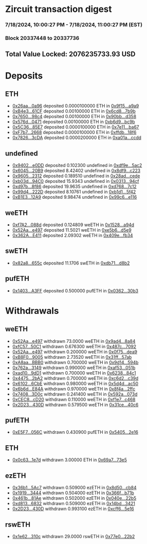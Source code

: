 # Zircuit transaction digest
### 7/18/2024, 10:00:27 PM - 7/18/2024, 11:00:27 PM (EST)
### Block 20337448 to 20337736

## Total Value Locked: 2076235733.93 USD

# Deposits
## ETH
- [0x26aa...0a96](https://etherscan.io/address/0x26aa27763Ab96942e6362e94AdC1b3250c780a96) deposited 0.0000100000 ETH in [0x9f15...a9a9](https://etherscan.io/tx/0x26aa27763Ab96942e6362e94AdC1b3250c780a96)
- [0xB4e3...61CF](https://etherscan.io/address/0xB4e385afba84411e87611Dbe8D6a1De4A49c61CF) deposited 0.00100000 ETH in [0x6cd8...7b9b](https://etherscan.io/tx/0xB4e385afba84411e87611Dbe8D6a1De4A49c61CF)
- [0x7650...98c4](https://etherscan.io/address/0x7650e0b9b7c9908e9542CEB6aeE615A3c69898c4) deposited 0.00100000 ETH in [0x90bb...d358](https://etherscan.io/tx/0x7650e0b9b7c9908e9542CEB6aeE615A3c69898c4)
- [0x576d...0471](https://etherscan.io/address/0x576d67f28E41E071F523Ad26c6307c1D81640471) deposited 0.00100000 ETH in [0xb6d9...bc9b](https://etherscan.io/tx/0x576d67f28E41E071F523Ad26c6307c1D81640471)
- [0x5C36...85E7](https://etherscan.io/address/0x5C361F89d77cfb73988BBBB25d6aA82c171885E7) deposited 0.0000100000 ETH in [0x7e11...ba67](https://etherscan.io/tx/0x5C361F89d77cfb73988BBBB25d6aA82c171885E7)
- [0xF7b7...2668](https://etherscan.io/address/0xF7b73bF1b04eaEdF7501f06D741a52FFe9402668) deposited 0.0000100000 ETH in [0xffdb...18f6](https://etherscan.io/tx/0xF7b73bF1b04eaEdF7501f06D741a52FFe9402668)
- [0x7826...3cDA](https://etherscan.io/address/0x7826c3B1318dC21CF769308176434F294d483cDA) deposited 0.0000200000 ETH in [0xa01a...ccdd](https://etherscan.io/tx/0x7826c3B1318dC21CF769308176434F294d483cDA)
## undefined
- [0x9402...e0DD](https://etherscan.io/address/0x940214134c5e8d81DBD5E9015908c697dAB5e0DD) deposited 0.102300 undefined in [0xdf9e...5ac2](https://etherscan.io/tx/0x940214134c5e8d81DBD5E9015908c697dAB5e0DD)
- [0x6045...20B9](https://etherscan.io/address/0x6045b40708cB8E23dD4010DcEFD9C543f45920B9) deposited 8.42402 undefined in [0x8df9...c223](https://etherscan.io/tx/0x6045b40708cB8E23dD4010DcEFD9C543f45920B9)
- [0x9605...2312](https://etherscan.io/address/0x9605a73EC78D6b3564dECD7D09878d739ed32312) deposited 0.189510 undefined in [0x28ad...cede](https://etherscan.io/tx/0x9605a73EC78D6b3564dECD7D09878d739ed32312)
- [0xb03d...94C0](https://etherscan.io/address/0xb03d651170cEEE35729afF792d522FD952Cf94C0) deposited 15.9343 undefined in [0x0313...94cf](https://etherscan.io/tx/0xb03d651170cEEE35729afF792d522FD952Cf94C0)
- [0xd97b...8f86](https://etherscan.io/address/0xd97bC22fB086Fddfc55E53444ecCc78c7Db18f86) deposited 19.9635 undefined in [0xd768...7c12](https://etherscan.io/tx/0xd97bC22fB086Fddfc55E53444ecCc78c7Db18f86)
- [0x99d4...222D](https://etherscan.io/address/0x99d462A32DBBcf533B0612133832740D7970222D) deposited 8.10761 undefined in [0xb1d1...5f42](https://etherscan.io/tx/0x99d462A32DBBcf533B0612133832740D7970222D)
- [0xB1E3...12A9](https://etherscan.io/address/0xB1E37FeA6f08AbC6B2a2DdE0A5Fc3a0Dc3a712A9) deposited 9.98474 undefined in [0x99c6...e116](https://etherscan.io/tx/0xB1E37FeA6f08AbC6B2a2DdE0A5Fc3a0Dc3a712A9)
## weETH
- [0xf7A2...088d](https://etherscan.io/address/0xf7A242649D973ccB549269AFd23286d57BA7088d) deposited 0.124809 weETH in [0x1528...a94d](https://etherscan.io/tx/0xf7A242649D973ccB549269AFd23286d57BA7088d)
- [0x52Aa...e497](https://etherscan.io/address/0x52Aa899454998Be5b000Ad077a46Bbe360F4e497) deposited 11.5021 weETH in [0xe5b6...d5e9](https://etherscan.io/tx/0x52Aa899454998Be5b000Ad077a46Bbe360F4e497)
- [0x362A...E411](https://etherscan.io/address/0x362A58e8991C009cbaca5Da141d364FbDd8AE411) deposited 2.09302 weETH in [0x409e...fb34](https://etherscan.io/tx/0x362A58e8991C009cbaca5Da141d364FbDd8AE411)
## swETH
- [0x82a8...655c](https://etherscan.io/address/0x82a8Db67e964b7309260A7872D80D0eDb9Be655c) deposited 11.1706 swETH in [0xdb71...d8b2](https://etherscan.io/tx/0x82a8Db67e964b7309260A7872D80D0eDb9Be655c)
## pufETH
- [0x1403...A3FF](https://etherscan.io/address/0x14035cB1Ba65Ad1114529Ee40105e409B152A3FF) deposited 0.500000 pufETH in [0x0362...30b3](https://etherscan.io/tx/0x14035cB1Ba65Ad1114529Ee40105e409B152A3FF)
# Withdrawals
## weETH
- [0x52Aa...e497](https://etherscan.io/address/0x52Aa899454998Be5b000Ad077a46Bbe360F4e497) withdrawn 73.0000 weETH in [0x9ad4...8a84](https://etherscan.io/tx/0x52Aa899454998Be5b000Ad077a46Bbe360F4e497)
- [0xfC57...50C1](https://etherscan.io/address/0xfC57eF36cc5192A9a43f797578d4bDC9E7B650C1) withdrawn 0.676300 weETH in [0x487c...7092](https://etherscan.io/tx/0xfC57eF36cc5192A9a43f797578d4bDC9E7B650C1)
- [0x52Aa...e497](https://etherscan.io/address/0x52Aa899454998Be5b000Ad077a46Bbe360F4e497) withdrawn 0.200000 weETH in [0x0f75...dea9](https://etherscan.io/tx/0x52Aa899454998Be5b000Ad077a46Bbe360F4e497)
- [0xB8F0...9005](https://etherscan.io/address/0xB8F024Eb33a42CcEEa40760a4402ff9F2f559005) withdrawn 2.73520 weETH in [0x31ff...57ab](https://etherscan.io/tx/0xB8F024Eb33a42CcEEa40760a4402ff9F2f559005)
- [0xA8aa...BBB0](https://etherscan.io/address/0xA8aaDbD1B99Ba82079542408b27D80341FaeBBB0) withdrawn 0.700000 weETH in [0x9d14...594b](https://etherscan.io/tx/0xA8aaDbD1B99Ba82079542408b27D80341FaeBBB0)
- [0x762a...3149](https://etherscan.io/address/0x762a50de4Ad8C4f508e41B205991E959799B3149) withdrawn 0.990000 weETH in [0xaf53...051b](https://etherscan.io/tx/0x762a50de4Ad8C4f508e41B205991E959799B3149)
- [0xad10...9dD1](https://etherscan.io/address/0xad108bB6BF8e330EEe2316024eb9e703cBdB9dD1) withdrawn 0.700000 weETH in [0x6238...84c1](https://etherscan.io/tx/0xad108bB6BF8e330EEe2316024eb9e703cBdB9dD1)
- [0x4475...2bA2](https://etherscan.io/address/0x44750C1C22B85cE852FB134e9EeC3d221B562bA2) withdrawn 0.700000 weETH in [0xc6d2...c39d](https://etherscan.io/tx/0x44750C1C22B85cE852FB134e9EeC3d221B562bA2)
- [0x6102...6CbE](https://etherscan.io/address/0x61020EBC4864884Fb38C03F6735CEA521cCe6CbE) withdrawn 0.980000 weETH in [0x5d4d...ac50](https://etherscan.io/tx/0x61020EBC4864884Fb38C03F6735CEA521cCe6CbE)
- [0x6b6d...E84A](https://etherscan.io/address/0x6b6deC40396a2053C32d8FE3D29405c5A0dDE84A) withdrawn 0.970000 weETH in [0x8f4a...2ffc](https://etherscan.io/tx/0x6b6deC40396a2053C32d8FE3D29405c5A0dDE84A)
- [0x7408...3D0c](https://etherscan.io/address/0x740885a8A7F5446086b8B067Fd87B8d07Df73D0c) withdrawn 0.241400 weETH in [0x592a...073d](https://etherscan.io/tx/0x740885a8A7F5446086b8B067Fd87B8d07Df73D0c)
- [0xCEC8...cD20](https://etherscan.io/address/0xCEC842344B258926161975107334fBAE8679cD20) withdrawn 0.110000 weETH in [0xf1e7...c468](https://etherscan.io/tx/0xCEC842344B258926161975107334fBAE8679cD20)
- [0x2D23...430D](https://etherscan.io/address/0x2D2395510Dcfb5C7c20565cCaFc5c05e1DD8430D) withdrawn 0.579500 weETH in [0x31ce...40c6](https://etherscan.io/tx/0x2D2395510Dcfb5C7c20565cCaFc5c05e1DD8430D)
## pufETH
- [0xE5F7...056C](https://etherscan.io/address/0xE5F72840d5704E162b40a6Ae16816Dfe71C6056C) withdrawn 0.430900 pufETH in [0x5405...2e16](https://etherscan.io/tx/0xE5F72840d5704E162b40a6Ae16816Dfe71C6056C)
## ETH
- [0x0c63...1e7d](https://etherscan.io/address/0x0c630ec79a8bB9D3B700c27e1348E1d68c751e7d) withdrawn 3.00000 ETH in [0x69a7...73e5](https://etherscan.io/tx/0x0c630ec79a8bB9D3B700c27e1348E1d68c751e7d)
## ezETH
- [0x36b1...5Ac7](https://etherscan.io/address/0x36b1cE51122333F34ab6DDfd2F8284d25f8C5Ac7) withdrawn 0.509000 ezETH in [0x8d50...cb84](https://etherscan.io/tx/0x36b1cE51122333F34ab6DDfd2F8284d25f8C5Ac7)
- [0x1919...3444](https://etherscan.io/address/0x1919C2c6af968B5f4603205e9F37f2d2BDd93444) withdrawn 0.504000 ezETH in [0x366f...b71b](https://etherscan.io/tx/0x1919C2c6af968B5f4603205e9F37f2d2BDd93444)
- [0x461b...81Ae](https://etherscan.io/address/0x461b15fC9cBc2F8D611AE514a002f03566aF81Ae) withdrawn 0.502000 ezETH in [0x040e...22b5](https://etherscan.io/tx/0x461b15fC9cBc2F8D611AE514a002f03566aF81Ae)
- [0xd813...6832](https://etherscan.io/address/0xd8134f3C11775Aec17eD7dF68fdFE491D5f26832) withdrawn 0.509000 ezETH in [0x14bd...3421](https://etherscan.io/tx/0xd8134f3C11775Aec17eD7dF68fdFE491D5f26832)
- [0x2D23...430D](https://etherscan.io/address/0x2D2395510Dcfb5C7c20565cCaFc5c05e1DD8430D) withdrawn 0.993100 ezETH in [0xcff6...5e16](https://etherscan.io/tx/0x2D2395510Dcfb5C7c20565cCaFc5c05e1DD8430D)
## rswETH
- [0x1e62...310c](https://etherscan.io/address/0x1e62B46130468F35b488474c6efF88e5F1E8310c) withdrawn 29.0000 rswETH in [0x77e0...22b2](https://etherscan.io/tx/0x1e62B46130468F35b488474c6efF88e5F1E8310c)
